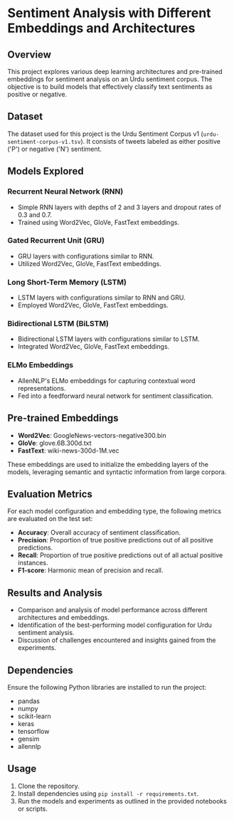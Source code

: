# Sentiment Analysis with Different Embeddings and Architectures

## Overview

This project explores various deep learning architectures and pre-trained embeddings for sentiment analysis on an Urdu sentiment corpus. The objective is to build models that effectively classify text sentiments as positive or negative.

## Dataset

The dataset used for this project is the Urdu Sentiment Corpus v1 (`urdu-sentiment-corpus-v1.tsv`). It consists of tweets labeled as either positive ('P') or negative ('N') sentiment.

## Models Explored

### Recurrent Neural Network (RNN)

- Simple RNN layers with depths of 2 and 3 layers and dropout rates of 0.3 and 0.7.
- Trained using Word2Vec, GloVe, FastText embeddings.

### Gated Recurrent Unit (GRU)

- GRU layers with configurations similar to RNN.
- Utilized Word2Vec, GloVe, FastText embeddings.

### Long Short-Term Memory (LSTM)

- LSTM layers with configurations similar to RNN and GRU.
- Employed Word2Vec, GloVe, FastText embeddings.

### Bidirectional LSTM (BiLSTM)

- Bidirectional LSTM layers with configurations similar to LSTM.
- Integrated Word2Vec, GloVe, FastText embeddings.

### ELMo Embeddings

- AllenNLP's ELMo embeddings for capturing contextual word representations.
- Fed into a feedforward neural network for sentiment classification.

## Pre-trained Embeddings

- **Word2Vec**: GoogleNews-vectors-negative300.bin
- **GloVe**: glove.6B.300d.txt
- **FastText**: wiki-news-300d-1M.vec

These embeddings are used to initialize the embedding layers of the models, leveraging semantic and syntactic information from large corpora.

## Evaluation Metrics

For each model configuration and embedding type, the following metrics are evaluated on the test set:

- **Accuracy**: Overall accuracy of sentiment classification.
- **Precision**: Proportion of true positive predictions out of all positive predictions.
- **Recall**: Proportion of true positive predictions out of all actual positive instances.
- **F1-score**: Harmonic mean of precision and recall.

## Results and Analysis

- Comparison and analysis of model performance across different architectures and embeddings.
- Identification of the best-performing model configuration for Urdu sentiment analysis.
- Discussion of challenges encountered and insights gained from the experiments.

## Dependencies

Ensure the following Python libraries are installed to run the project:

- pandas
- numpy
- scikit-learn
- keras
- tensorflow
- gensim
- allennlp

## Usage

1. Clone the repository.
2. Install dependencies using `pip install -r requirements.txt`.
3. Run the models and experiments as outlined in the provided notebooks or scripts.

